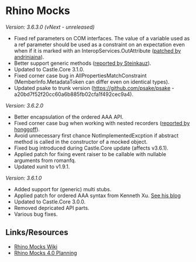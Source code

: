 Rhino Mocks
======================================================================

_Version: 3.6.3.0 (vNext - unreleased)_

* Fixed ref parameters on COM interfaces. The value of a variable used as a ref parameter should be used as a constraint on an expectation even when if it is marked with an InteropServices.OutAttribute ([patched by andriniaina](https://github.com/andriniaina/rhino-mocks/commit/e707bdfddabb49b573e41afad82403e89c99ab2c)).
* Better support generic methods ([reported by Steinkauz](https://groups.google.com/forum/?fromgroups=#!topic/RhinoMocks/gta6a6bHhT8)).
* Updated to Castle.Core 3.1.0.
* Fixed corner case bug in AllPropertiesMatchConstraint (MemberInfo.MetadataToken can differ even on identical types).
* Updated psake to trunk version (https://github.com/psake/psake - a20bd7f52f20cc60a6b885fb02cfa1f492cec9a4).

_Version: 3.6.2.0_

* Better encapsulation of the ordered AAA API.
* Fixed corner case bug when working with nested recorders ([reported by honggoff](https://groups.google.com/d/topic/rhinomocks/tMAbfs2qBec/discussion)).
* Avoid unnecessary first chance NotImplementedExcption if abstract method is called in the constructor of a mocked object.
* Fixed bug introduced during Castle.Core update (affects v3.6.1).
* Applied patch for fixing event raiser to be callable with nullable arguments from romanfq.
* Updated xunit to v1.9.1.

_Version: 3.6.1.0_

* Added support for (generic) multi stubs.
* Applied patch for ordered AAA syntax from Kenneth Xu. [See his blog](http://kennethxu.blogspot.com/2009/06/rhinomocks-ordered-expectations.html)
* Updated to Castle.Core 3.0.0.
* Removed depricated API parts.
* Various bug fixes.

## Links/Resources

* [Rhino Mocks Wiki](http://www.ayende.com/wiki/Rhino+Mocks.ashx "Rhino Mocks Wiki")
* [Rhino Mocks 4.0 Planning](http://nhprof.uservoice.com/pages/28152-rhino-mocks-4-0 "Rhino 4.0 Planning")